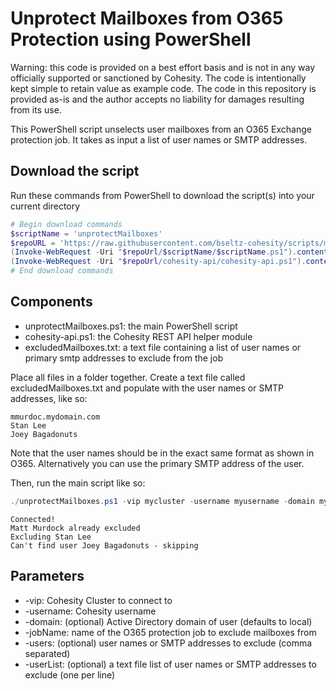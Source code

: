 # Unprotect Mailboxes from O365 Protection using PowerShell

Warning: this code is provided on a best effort basis and is not in any way officially supported or sanctioned by Cohesity. The code is intentionally kept simple to retain value as example code. The code in this repository is provided as-is and the author accepts no liability for damages resulting from its use.

This PowerShell script unselects user mailboxes from an O365 Exchange protection job. It takes as input a list of user names or SMTP addresses.

## Download the script

Run these commands from PowerShell to download the script(s) into your current directory

```powershell
# Begin download commands
$scriptName = 'unprotectMailboxes'
$repoURL = 'https://raw.githubusercontent.com/bseltz-cohesity/scripts/master/powershell'
(Invoke-WebRequest -Uri "$repoUrl/$scriptName/$scriptName.ps1").content | Out-File "$scriptName.ps1"; (Get-Content "$scriptName.ps1") | Set-Content "$scriptName.ps1"
(Invoke-WebRequest -Uri "$repoUrl/cohesity-api/cohesity-api.ps1").content | Out-File cohesity-api.ps1; (Get-Content cohesity-api.ps1) | Set-Content cohesity-api.ps1
# End download commands
```

## Components

* unprotectMailboxes.ps1: the main PowerShell script
* cohesity-api.ps1: the Cohesity REST API helper module
* excludedMailboxes.txt: a text file containing a list of user names or primary smtp addresses to exclude from the job

Place all files in a folder together. Create a text file called excludedMailboxes.txt and populate with the user names or SMTP addresses, like so:

```text
mmurdoc.mydomain.com
Stan Lee
Joey Bagadonuts
```

Note that the user names should be in the exact same format as shown in O365. Alternatively you can use the primary SMTP address of the user.

Then, run the main script like so:

```powershell
./unprotectMailboxes.ps1 -vip mycluster -username myusername -domain mydomain.net -jobName 'My Job' -exclusionList ./excludedMailboxes.txt
```

```text
Connected!
Matt Murdock already excluded
Excluding Stan Lee
Can't find user Joey Bagadonuts - skipping
```

## Parameters

* -vip: Cohesity Cluster to connect to
* -username: Cohesity username
* -domain: (optional) Active Directory domain of user (defaults to local)
* -jobName: name of the O365 protection job to exclude mailboxes from
* -users: (optional) user names or SMTP addresses to exclude (comma separated)
* -userList: (optional) a text file list of user names or SMTP addresses to exclude (one per line)
